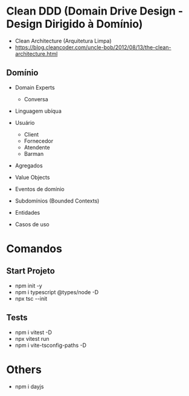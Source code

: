 # Clean DDD (Domain Drive Design -  Design Dirigido à Domínio)
- Clean Architecture (Arquitetura Limpa)
- https://blog.cleancoder.com/uncle-bob/2012/08/13/the-clean-architecture.html

## Domínio
- Domain Experts
  - Conversa
- Linguagem ubíqua

- Usuário
  - Client
  - Fornecedor
  - Atendente
  - Barman

- Agregados
- Value Objects
- Eventos de domínio
- Subdomínios (Bounded Contexts)
- Entidades
- Casos de uso

# Comandos
## Start Projeto
- npm init -y
- npm i typescript @types/node -D
- npx tsc --init

## Tests
- npm i vitest -D
- npx vitest run
- npm i vite-tsconfig-paths -D

# Others
- npm i dayjs 